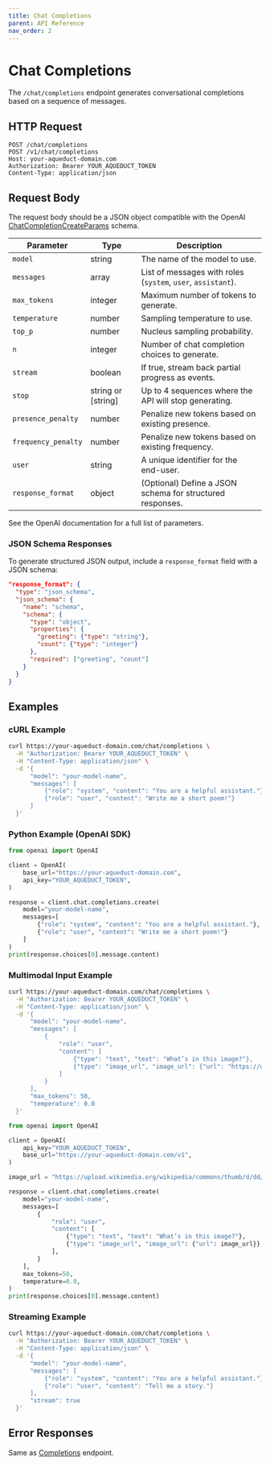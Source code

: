 ```yaml
---
title: Chat Completions
parent: API Reference
nav_order: 2
---
```


# Chat Completions

The `/chat/completions` endpoint generates conversational completions based on a sequence of messages.

## HTTP Request

```http
POST /chat/completions
POST /v1/chat/completions
Host: your-aqueduct-domain.com
Authorization: Bearer YOUR_AQUEDUCT_TOKEN
Content-Type: application/json
```

## Request Body

The request body should be a JSON object compatible with the OpenAI [ChatCompletionCreateParams](https://platform.openai.com/docs/api-reference/chat/completions/create) schema.

| Parameter           | Type               | Description                                                      |
| --------------------| ------------------ | ---------------------------------------------------------------- |
| `model`             | string             | The name of the model to use.                                    |
| `messages`          | array              | List of messages with roles (`system`, `user`, `assistant`).      |
| `max_tokens`        | integer            | Maximum number of tokens to generate.                            |
| `temperature`       | number             | Sampling temperature to use.                                     |
| `top_p`             | number             | Nucleus sampling probability.                                    |
| `n`                 | integer            | Number of chat completion choices to generate.                   |
| `stream`            | boolean            | If true, stream back partial progress as events.                 |
| `stop`              | string or [string] | Up to 4 sequences where the API will stop generating.            |
| `presence_penalty`  | number             | Penalize new tokens based on existing presence.                  |
| `frequency_penalty` | number             | Penalize new tokens based on existing frequency.                 |
| `user`              | string             | A unique identifier for the end-user.                            |
| `response_format`   | object             | (Optional) Define a JSON schema for structured responses.        |

See the OpenAI documentation for a full list of parameters.

### JSON Schema Responses

To generate structured JSON output, include a `response_format` field with a JSON schema:

```json
"response_format": {
  "type": "json_schema",
  "json_schema": {
    "name": "schema",
    "schema": {
      "type": "object",
      "properties": {
        "greeting": {"type": "string"},
        "count": {"type": "integer"}
      },
      "required": ["greeting", "count"]
    }
  }
}
```

## Examples

### cURL Example

```bash
curl https://your-aqueduct-domain.com/chat/completions \
  -H "Authorization: Bearer YOUR_AQUEDUCT_TOKEN" \
  -H "Content-Type: application/json" \
  -d '{
      "model": "your-model-name",
      "messages": [
          {"role": "system", "content": "You are a helpful assistant."},
          {"role": "user", "content": "Write me a short poem!"}
      ]
  }'
```

### Python Example (OpenAI SDK)

```python
from openai import OpenAI

client = OpenAI(
    base_url="https://your-aqueduct-domain.com",
    api_key="YOUR_AQUEDUCT_TOKEN",
)

response = client.chat.completions.create(
    model="your-model-name",
    messages=[
        {"role": "system", "content": "You are a helpful assistant."},
        {"role": "user", "content": "Write me a short poem!"}
    ]
)
print(response.choices[0].message.content)
```

### Multimodal Input Example

```bash
curl https://your-aqueduct-domain.com/chat/completions \
  -H "Authorization: Bearer YOUR_AQUEDUCT_TOKEN" \
  -H "Content-Type: application/json" \
  -d '{
      "model": "your-model-name",
      "messages": [
          {
              "role": "user",
              "content": [
                  {"type": "text", "text": "What’s in this image?"},
                  {"type": "image_url", "image_url": {"url": "https://upload.wikimedia.org/wikipedia/commons/thumb/d/dd/Gfp-wisconsin-madison-the-nature-boardwalk.jpg/2560px-Gfp-wisconsin-madison-the-nature-boardwalk.jpg"}}
              ]
          }
      ],
      "max_tokens": 50,
      "temperature": 0.0
  }'
```

```python
from openai import OpenAI

client = OpenAI(
    api_key="YOUR_AQUEDUCT_TOKEN",
    base_url="https://your-aqueduct-domain.com/v1",
)

image_url = "https://upload.wikimedia.org/wikipedia/commons/thumb/d/dd/Gfp-wisconsin-madison-the-nature-boardwalk.jpg/2560px-Gfp-wisconsin-madison-the-nature-boardwalk.jpg"

response = client.chat.completions.create(
    model="your-model-name",
    messages=[
        {
            "role": "user",
            "content": [
                {"type": "text", "text": "What’s in this image?"},
                {"type": "image_url", "image_url": {"url": image_url}},
            ],
        }
    ],
    max_tokens=50,
    temperature=0.0,
)
print(response.choices[0].message.content)
```

### Streaming Example

```bash
curl https://your-aqueduct-domain.com/chat/completions \
  -H "Authorization: Bearer YOUR_AQUEDUCT_TOKEN" \
  -H "Content-Type: application/json" \
  -d '{
      "model": "your-model-name",
      "messages": [
          {"role": "system", "content": "You are a helpful assistant."},
          {"role": "user", "content": "Tell me a story."}
      ],
      "stream": true
  }'
```

## Error Responses

Same as [Completions](completions.md) endpoint.